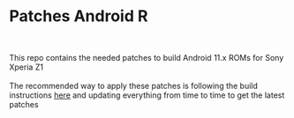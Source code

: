 # Patches Android R
<br/>

This repo contains the needed patches to build Android 11.x ROMs for Sony Xperia Z1
<br/><br/>
The recommended way to apply these patches is following the build instructions <a href="https://github.com/daviiid99/LineageOS_Honami/blob/main/honami_R.sh">here</a> and updating everything from time to time to get the latest patches
